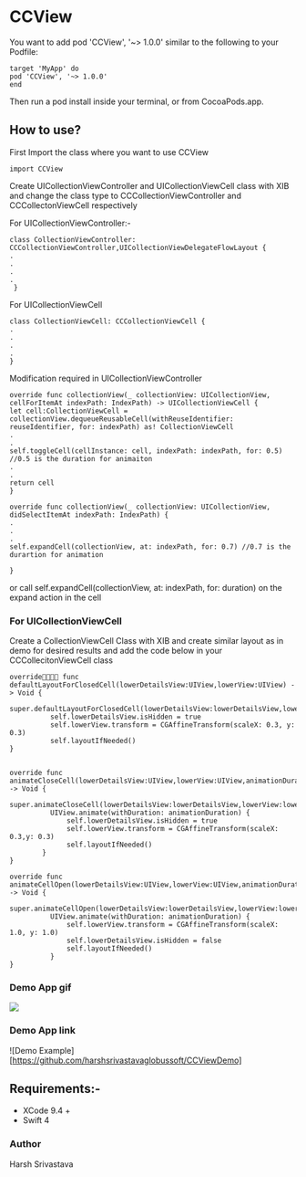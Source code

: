 # CCView
You want to add pod 'CCView', '~> 1.0.0' similar to the following to your Podfile:

```
target 'MyApp' do
pod 'CCView', '~> 1.0.0'
end
```

Then run a pod install inside your terminal, or from CocoaPods.app.

## How to use?
First Import the class where you want to use CCView
```
import CCView
```

Create UICollectionViewController and UICollectionViewCell class with XIB and change the class type to CCCollectionViewController and CCCollectonViewCell respectively

For UICollectionViewController:-
```
class CollectionViewController: CCCollectionViewController,UICollectionViewDelegateFlowLayout {
.
.
.
.
 }
```

For UICollectionViewCell
```
class CollectionViewCell: CCCollectionViewCell {
.
.
.
.
}
```

Modification required in UICollectionViewController
```
override func collectionView(_ collectionView: UICollectionView, cellForItemAt indexPath: IndexPath) -> UICollectionViewCell {
let cell:CollectionViewCell = collectionView.dequeueReusableCell(withReuseIdentifier: reuseIdentifier, for: indexPath) as! CollectionViewCell
.
.
self.toggleCell(cellInstance: cell, indexPath: indexPath, for: 0.5) //0.5 is the duration for animaiton
.
.
return cell
}

override func collectionView(_ collectionView: UICollectionView, didSelectItemAt indexPath: IndexPath) {
.
.
.
self.expandCell(collectionView, at: indexPath, for: 0.7) //0.7 is the durartion for animation

}
```

or call self.expandCell(collectionView, at: indexPath, for: duration)  on the expand action in the cell



### For UICollectionViewCell
Create a CollectionViewCell Class with XIB and create similar layout as in demo for desired results  and add the code below in your CCCollecitonViewCell class


```
override func defaultLayoutForClosedCell(lowerDetailsView:UIView,lowerView:UIView) -> Void {
          super.defaultLayoutForClosedCell(lowerDetailsView:lowerDetailsView,lowerView:lowerView)
          self.lowerDetailsView.isHidden = true
          self.lowerView.transform = CGAffineTransform(scaleX: 0.3, y: 0.3)
          self.layoutIfNeeded()
}


override func animateCloseCell(lowerDetailsView:UIView,lowerView:UIView,animationDuration:Double) -> Void {
          super.animateCloseCell(lowerDetailsView:lowerDetailsView,lowerView:lowerView,animationDuration:animationDuration)
          UIView.animate(withDuration: animationDuration) {
              self.lowerDetailsView.isHidden = true
              self.lowerView.transform = CGAffineTransform(scaleX: 0.3,y: 0.3)
              self.layoutIfNeeded()
        }
}

override func animateCellOpen(lowerDetailsView:UIView,lowerView:UIView,animationDuration:Double) -> Void {
          super.animateCellOpen(lowerDetailsView:lowerDetailsView,lowerView:lowerView,animationDuration:animationDuration)
          UIView.animate(withDuration: animationDuration) {
              self.lowerView.transform = CGAffineTransform(scaleX: 1.0, y: 1.0)
              self.lowerDetailsView.isHidden = false
              self.layoutIfNeeded()
          }
}
```

### Demo App gif
![](http://g.recordit.co/x87bJ0jg3e.gif)

### Demo App link
![Demo Example][https://github.com/harshsrivastavaglobussoft/CCViewDemo]

## Requirements:-
* XCode 9.4 +
* Swift 4


### Author
Harsh Srivastava
